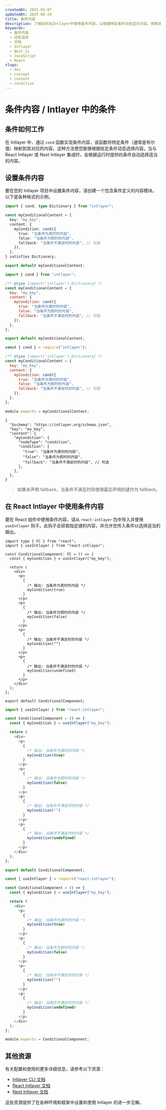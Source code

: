 ```yaml
---
createdAt: 2025-02-07
updatedAt: 2025-06-29
title: 条件内容
description: 了解如何在Intlayer中使用条件内容，以根据特定条件动态显示内容。按照本文档的步骤高效实现条件。
keywords:
  - 条件内容
  - 动态渲染
  - 文档
  - Intlayer
  - Next.js
  - JavaScript
  - React
slugs:
  - doc
  - concept
  - content
  - condition
---
```


# 条件内容 / Intlayer 中的条件

## 条件如何工作

在 Intlayer 中，通过 `cond` 函数实现条件内容，该函数将特定条件（通常是布尔值）映射到其对应的内容。这种方法使您能够根据给定条件动态选择内容。当与 React Intlayer 或 Next Intlayer 集成时，会根据运行时提供的条件自动选择适当的内容。

## 设置条件内容

要在您的 Intlayer 项目中设置条件内容，请创建一个包含条件定义的内容模块。以下是各种格式的示例。

```typescript fileName="**/*.content.ts" contentDeclarationFormat="typescript"
import { cond, type Dictionary } from "intlayer";

const myConditionalContent = {
  key: "my_key",
  content: {
    myCondition: cond({
      true: "当条件为真时的内容",
      false: "当条件为假时的内容",
      fallback: "当条件不满足时的内容", // 可选
    }),
  },
} satisfies Dictionary;

export default myConditionalContent;
```

```javascript fileName="**/*.content.mjs" contentDeclarationFormat="esm"
import { cond } from "intlayer";

/** @type {import('intlayer').Dictionary} */
const myConditionalContent = {
  key: "my_key",
  content: {
    myCondition: cond({
      true: "当条件为真时的内容",
      false: "当条件为假时的内容",
      fallback: "当条件不满足时的内容", // 可选
    }),
  },
};

export default myConditionalContent;
```

```javascript fileName="**/*.content.cjs" contentDeclarationFormat="commonjs"
const { cond } = require("intlayer");

/** @type {import('intlayer').Dictionary} */
const myConditionalContent = {
  key: "my_key",
  content: {
    myCondition: cond({
      true: "当条件为真时的内容",
      false: "当条件为假时的内容",
      fallback: "当条件不满足时的内容", // 可选
    }),
  },
};

module.exports = myConditionalContent;
```

```json5 fileName="**/*.content.json" contentDeclarationFormat="json"
{
  "$schema": "https://intlayer.org/schema.json",
  "key": "my_key",
  "content": {
    "myCondition": {
      "nodeType": "condition",
      "condition": {
        "true": "当条件为真时的内容",
        "false": "当条件为假时的内容",
        "fallback": "当条件不满足时的内容", // 可选
      },
    },
  },
}
```

> 如果未声明 fallback，当条件不满足时将使用最后声明的键作为 fallback。

## 在 React Intlayer 中使用条件内容

要在 React 组件中使用条件内容，请从 `react-intlayer` 包中导入并使用 `useIntlayer` 钩子。此钩子会获取指定键的内容，并允许您传入条件以选择适当的输出。

```tsx fileName="**/*.tsx" codeFormat="typescript"
import type { FC } from "react";
import { useIntlayer } from "react-intlayer";

const ConditionalComponent: FC = () => {
  const { myCondition } = useIntlayer("my_key");

  return (
    <div>
      <p>
        {
          /* 输出: 当条件为真时的内容 */
          myCondition(true)
        }
      </p>
      <p>
        {
          /* 输出: 当条件为假时的内容 */
          myCondition(false)
        }
      </p>
      <p>
        {
          /* 输出: 当条件不满足时的内容 */
          myCondition("")
        }
      </p>
      <p>
        {
          /* 输出: 当条件不满足时的内容 */
          myCondition(undefined)
        }
      </p>
    </div>
  );
};

export default ConditionalComponent;
```

```javascript fileName="**/*.mjx" codeFormat="esm"
import { useIntlayer } from "react-intlayer";

const ConditionalComponent = () => {
  const { myCondition } = useIntlayer("my_key");

  return (
    <div>
      <p>
        {
          /* 输出: 当条件为真时的内容 */
          myCondition(true)
        }
      </p>
      <p>
        {
          /* 输出: 当条件为假时的内容 */
          myCondition(false)
        }
      </p>
      <p>
        {
          /* 输出: 当条件不满足时的内容 */
          myCondition("")
        }
      </p>
      <p>
        {
          /* 输出: 当条件不满足时的内容 */
          myCondition(undefined)
        }
      </p>
    </div>
  );
};

export default ConditionalComponent;
```

```javascript fileName="**/*.cjs" codeFormat="commonjs"
const { useIntlayer } = require("react-intlayer");

const ConditionalComponent = () => {
  const { myCondition } = useIntlayer("my_key");

  return (
    <div>
      <p>
        {
          /* 输出: 当条件为真时的内容 */
          myCondition(true)
        }
      </p>
      <p>
        {
          /* 输出: 当条件为假时的内容 */
          myCondition(false)
        }
      </p>
      <p>
        {
          /* 输出: 当条件不满足时的内容 */
          myCondition("")
        }
      </p>
      <p>
        {
          /* 输出: 当条件不满足时的内容 */
          myCondition(undefined)
        }
      </p>
    </div>
  );
};

module.exports = ConditionalComponent;
```

## 其他资源

有关配置和使用的更多详细信息，请参考以下资源：

- [Intlayer CLI 文档](https://github.com/aymericzip/intlayer/blob/main/docs/docs/zh/intlayer_cli.md)
- [React Intlayer 文档](https://github.com/aymericzip/intlayer/blob/main/docs/docs/zh/intlayer_with_create_react_app.md)
- [Next Intlayer 文档](https://github.com/aymericzip/intlayer/blob/main/docs/docs/zh/intlayer_with_nextjs_15.md)

这些资源提供了在各种环境和框架中设置和使用 Intlayer 的进一步见解。

